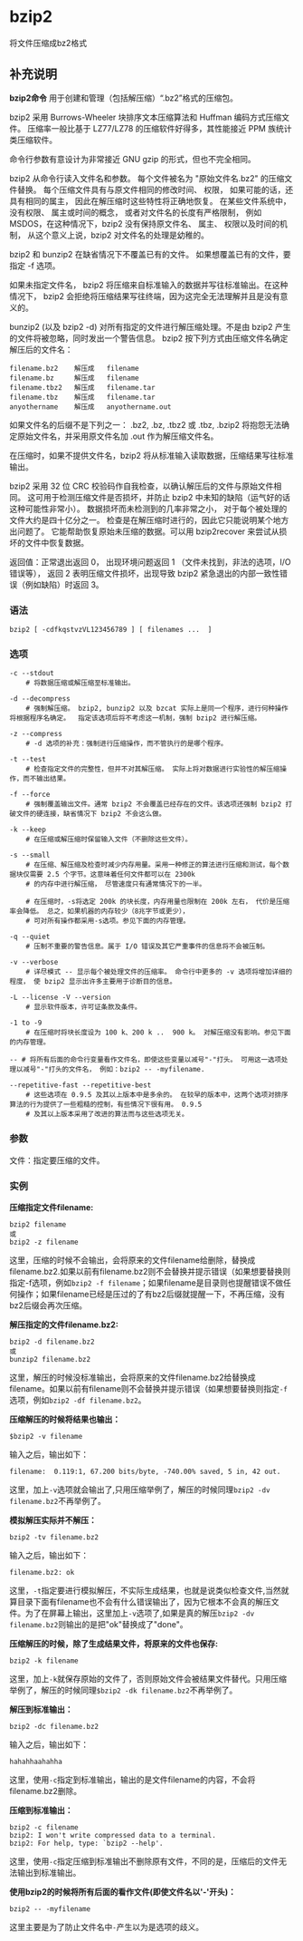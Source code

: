 bzip2
===

将文件压缩成bz2格式

## 补充说明

**bzip2命令** 用于创建和管理（包括解压缩）“.bz2”格式的压缩包。

bzip2 采用 Burrows-Wheeler 块排序文本压缩算法和 Huffman 编码方式压缩文件。 压缩率一般比基于 LZ77/LZ78 的压缩软件好得多，其性能接近 PPM 族统计类压缩软件。

命令行参数有意设计为非常接近 GNU gzip 的形式，但也不完全相同。

bzip2 从命令行读入文件名和参数。 每个文件被名为 "原始文件名.bz2" 的压缩文件替换。 每个压缩文件具有与原文件相同的修改时间、 权限， 如果可能的话，还具有相同的属主， 因此在解压缩时这些特性将正确地恢复。 在某些文件系统中， 没有权限、 属主或时间的概念， 或者对文件名的长度有严格限制， 例如 MSDOS，在这种情况下，bzip2 没有保持原文件名、 属主、 权限以及时间的机制， 从这个意义上说，bzip2 对文件名的处理是幼稚的。

bzip2 和 bunzip2 在缺省情况下不覆盖已有的文件。 如果想覆盖已有的文件，要指定 -f 选项。

如果未指定文件名， bzip2 将压缩来自标准输入的数据并写往标准输出。在这种情况下， bzip2 会拒绝将压缩结果写往终端，因为这完全无法理解并且是没有意义的。

bunzip2 (以及 bzip2 -d) 对所有指定的文件进行解压缩处理。不是由 bzip2 产生的文件将被忽略，同时发出一个警告信息。 bzip2 按下列方式由压缩文件名确定解压后的文件名：

```
filename.bz2    解压成   filename
filename.bz     解压成   filename
filename.tbz2   解压成   filename.tar
filename.tbz    解压成   filename.tar
anyothername    解压成   anyothername.out
```

如果文件名的后缀不是下列之一： .bz2, .bz, .tbz2 或 .tbz, .bzip2 将抱怨无法确定原始文件名，并采用原文件名加 .out 作为解压缩文件名。

在压缩时，如果不提供文件名，bzip2 将从标准输入读取数据，压缩结果写往标准输出。

bzip2 采用 32 位 CRC 校验码作自我检查，以确认解压后的文件与原始文件相同。 这可用于检测压缩文件是否损坏，并防止 bzip2 中未知的缺陷（运气好的话这种可能性非常小）。   数据损坏而未检测到的几率非常之小，  对于每个被处理的文件大约是四十亿分之一。  检查是在解压缩时进行的，因此它只能说明某个地方出问题了。 它能帮助恢复原始未压缩的数据。可以用 bzip2recover 来尝试从损坏的文件中恢复数据。

返回值：正常退出返回 0， 出现环境问题返回 1 （文件未找到，非法的选项，I/O错误等）， 返回 2 表明压缩文件损坏，出现导致 bzip2 紧急退出的内部一致性错误（例如缺陷）时返回 3。

###  语法

```
bzip2 [ -cdfkqstvzVL123456789 ] [ filenames ...  ]
```

###  选项

```
-c --stdout
    # 将数据压缩或解压缩至标准输出。

-d --decompress
    # 强制解压缩。 bzip2, bunzip2 以及 bzcat 实际上是同一个程序，进行何种操作将根据程序名确定。  指定该选项后将不考虑这一机制，强制 bzip2 进行解压缩。

-z --compress
    # -d 选项的补充：强制进行压缩操作，而不管执行的是哪个程序。

-t --test
    # 检查指定文件的完整性，但并不对其解压缩。 实际上将对数据进行实验性的解压缩操作，而不输出结果。

-f --force
    # 强制覆盖输出文件。通常 bzip2 不会覆盖已经存在的文件。该选项还强制 bzip2 打破文件的硬连接，缺省情况下 bzip2 不会这么做。

-k --keep
    # 在压缩或解压缩时保留输入文件（不删除这些文件）。

-s --small
    # 在压缩、解压缩及检查时减少内存用量。采用一种修正的算法进行压缩和测试，每个数据块仅需要 2.5 个字节。这意味着任何文件都可以在 2300k
    # 的内存中进行解压缩， 尽管速度只有通常情况下的一半。

    # 在压缩时，-s将选定 200k 的块长度，内存用量也限制在 200k 左右， 代价是压缩率会降低。 总之，如果机器的内存较少（8兆字节或更少），
    # 可对所有操作都采用-s选项。参见下面的内存管理。

-q --quiet
    # 压制不重要的警告信息。属于 I/O 错误及其它严重事件的信息将不会被压制。

-v --verbose
    # 详尽模式 -- 显示每个被处理文件的压缩率。 命令行中更多的 -v 选项将增加详细的程度， 使 bzip2 显示出许多主要用于诊断目的信息。

-L --license -V --version
    # 显示软件版本，许可证条款及条件。

-1 to -9
    # 在压缩时将块长度设为 100 k、200 k ..  900 k。 对解压缩没有影响。参见下面的内存管理。

-- # 将所有后面的命令行变量看作文件名，即使这些变量以减号"-"打头。 可用这一选项处理以减号"-"打头的文件名， 例如：bzip2 -- -myfilename.

--repetitive-fast --repetitive-best
    # 这些选项在 0.9.5 及其以上版本中是多余的。 在较早的版本中，这两个选项对排序算法的行为提供了一些粗糙的控制，有些情况下很有用。 0.9.5
    # 及其以上版本采用了改进的算法而与这些选项无关。
```

###  参数

文件：指定要压缩的文件。

###  实例

**压缩指定文件filename:** 

```
bzip2 filename
或
bzip2 -z filename
```

这里，压缩的时候不会输出，会将原来的文件filename给删除，替换成filename.bz2.如果以前有filename.bz2则不会替换并提示错误（如果想要替换则指定-f选项，例如`bzip2 -f filename`；如果filename是目录则也提醒错误不做任何操作；如果filename已经是压过的了有bz2后缀就提醒一下，不再压缩，没有bz2后缀会再次压缩。

**解压指定的文件filename.bz2:** 

```
bzip2 -d filename.bz2
或
bunzip2 filename.bz2
```

这里，解压的时候没标准输出，会将原来的文件filename.bz2给替换成filename。如果以前有filename则不会替换并提示错误（如果想要替换则指定`-f`选项，例如`bzip2 -df filename.bz2`。

**压缩解压的时候将结果也输出：** 

```
$bzip2 -v filename
```

输入之后，输出如下：

```
filename:  0.119:1, 67.200 bits/byte, -740.00% saved, 5 in, 42 out.
```

这里，加上`-v`选项就会输出了,只用压缩举例了，解压的时候同理`bzip2 -dv filename.bz2`不再举例了。

**模拟解压实际并不解压：** 

```
bzip2 -tv filename.bz2
```

输入之后，输出如下：

```
filename.bz2: ok
```

这里，`-t`指定要进行模拟解压，不实际生成结果，也就是说类似检查文件,当然就算目录下面有filename也不会有什么错误输出了，因为它根本不会真的解压文件。为了在屏幕上输出，这里加上`-v`选项了,如果是真的解压`bzip2 -dv filename.bz2`则输出的是把"ok"替换成了"done"。

**压缩解压的时候，除了生成结果文件，将原来的文件也保存:** 

```
bzip2 -k filename
```

这里，加上`-k`就保存原始的文件了，否则原始文件会被结果文件替代。只用压缩举例了，解压的时候同理`$bzip2 -dk filename.bz2`不再举例了。

**解压到标准输出：** 

```
bzip2 -dc filename.bz2
```

输入之后，输出如下：

```
hahahhaahahha
```

这里，使用`-c`指定到标准输出，输出的是文件filename的内容，不会将filename.bz2删除。

**压缩到标准输出：** 

```
bzip2 -c filename
bzip2: I won't write compressed data to a terminal.
bzip2: For help, type: `bzip2 --help'.
```

这里，使用`-c`指定压缩到标准输出不删除原有文件，不同的是，压缩后的文件无法输出到标准输出。

**使用bzip2的时候将所有后面的看作文件(即使文件名以'-'开头)：** 

```
bzip2 -- -myfilename
```

这里主要是为了防止文件名中`-`产生以为是选项的歧义。



